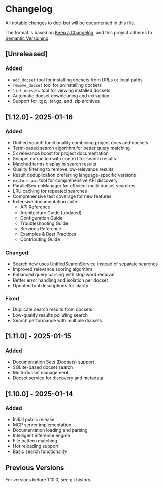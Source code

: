 # Changelog

All notable changes to doc-bot will be documented in this file.

The format is based on [Keep a Changelog](https://keepachangelog.com/en/1.0.0/),
and this project adheres to [Semantic Versioning](https://semver.org/spec/v2.0.0.html).

## [Unreleased]

### Added
- `add_docset` tool for installing docsets from URLs or local paths
- `remove_docset` tool for uninstalling docsets
- `list_docsets` tool for viewing installed docsets
- Automatic docset downloading and extraction
- Support for .tgz, .tar.gz, and .zip archives

## [1.12.0] - 2025-01-16

### Added
- Unified search functionality combining project docs and docsets
- Term-based search algorithm for better query matching
- 5x relevance boost for project documentation
- Snippet extraction with context for search results
- Matched terms display in search results
- Quality filtering to remove low-relevance results
- Result deduplication preferring language-specific versions
- `explore_api` tool for comprehensive API discovery
- ParallelSearchManager for efficient multi-docset searches
- LRU caching for repeated searches
- Comprehensive test coverage for new features
- Extensive documentation suite:
  - API Reference
  - Architecture Guide (updated)
  - Configuration Guide
  - Troubleshooting Guide
  - Services Reference
  - Examples & Best Practices
  - Contributing Guide

### Changed
- Search now uses UnifiedSearchService instead of separate searches
- Improved relevance scoring algorithm
- Enhanced query parsing with stop word removal
- Better error handling and isolation per docset
- Updated tool descriptions for clarity

### Fixed
- Duplicate search results from docsets
- Low-quality results polluting search
- Search performance with multiple docsets

## [1.11.0] - 2025-01-15

### Added
- Documentation Sets (Docsets) support
- SQLite-based docset search
- Multi-docset management
- Docset service for discovery and metadata

## [1.10.0] - 2025-01-14

### Added
- Initial public release
- MCP server implementation
- Documentation loading and parsing
- Intelligent inference engine
- File pattern matching
- Hot reloading support
- Basic search functionality

## Previous Versions

For versions before 1.10.0, see git history.